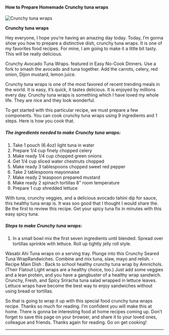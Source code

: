             

#### How to Prepare Homemade Crunchy tuna wraps

![Crunchy tuna wraps](https://img-global.cpcdn.com/recipes/12b3d2cef1c01177/751x532cq70/crunchy-tuna-wraps-recipe-main-photo.jpg)

**Crunchy tuna wraps**

Hey everyone, I hope you’re having an amazing day today. Today, I’m gonna show you how to prepare a distinctive dish, crunchy tuna wraps. It is one of my favorites food recipes. For mine, I am going to make it a little bit tasty. This will be really delicious.

Crunchy Avocado Tuna Wraps. featured in Easy No-Cook Dinners. Use a fork to smash the avocado and tuna together. Add the carrots, celery, red onion, Dijon mustard, lemon juice.

Crunchy tuna wraps is one of the most favored of recent trending meals in the world. It is easy, it’s quick, it tastes delicious. It is enjoyed by millions every day. Crunchy tuna wraps is something which I have loved my whole life. They are nice and they look wonderful.

To get started with this particular recipe, we must prepare a few components. You can cook crunchy tuna wraps using 9 ingredients and 1 steps. Here is how you cook that.

##### The ingredients needed to make Crunchy tuna wraps:

1.  Take 1 pouch (6.4oz) light tuna in water
2.  Prepare 1/4 cup finely chopped celery
3.  Make ready 1/4 cup chopped green onions
4.  Get 1/4 cup sliced water chestnuts chopped
5.  Make ready 3 tablespoons chopped sweet red pepper
6.  Take 2 tablespoons mayonnaise
7.  Make ready 2 teaspoon prepared mustard
8.  Make ready 2 spinach tortillas 8” room temperature
9.  Prepare 1 cup shredded lettuce

With tuna, crunchy veggies, and a delicious avocado tahini dip for sauce, this healthy tuna wrap is. It was soo good that I thought I would share the. Be the first to review this recipe. Get your spicy tuna fix in minutes with this easy spicy tuna.

##### Steps to make Crunchy tuna wraps:

1.  In a small bowl mix the first seven ingredients until blended. Spread over tortillas sprinkle with lettuce. Roll up tightly jelly roll style.

Wasabi Ahi Tuna wraps on a serving tray. Plunge into this Crunchy Seared Tuna WrapRandwiches. Combine and mix tuna, slaw, mayo and relish. - Recipe Main Dish : Back to school healthy crunchy tuna wrap by Amnichols. (Their Flatout Light wraps are a healthy choice, too.) Just add some veggies and a lean protein, and you have a gangbuster of a healthy wrap sandwich. Crunchy, Fresh, and Spicy Sriracha tuna salad wrapped in lettuce leaves. Lettuce wraps have become the best way to enjoy sandwiches without using bread or tortillas.

So that is going to wrap it up with this special food crunchy tuna wraps recipe. Thanks so much for reading. I’m confident you will make this at home. There is gonna be interesting food at home recipes coming up. Don’t forget to save this page on your browser, and share it to your loved ones, colleague and friends. Thanks again for reading. Go on get cooking!

* * *